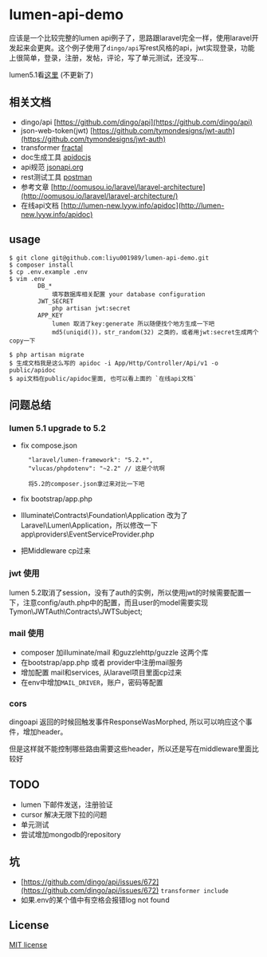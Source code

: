 # lumen-api-demo

应该是一个比较完整的lumen api例子了，思路跟laravel完全一样，使用laravel开发起来会更爽。这个例子使用了`dingo/api`写rest风格的api，jwt实现登录，功能上很简单，登录，注册，发帖，评论，写了单元测试，还没写...

lumen5.1看[这里](https://github.com/liyu001989/lumen-api-demo/tree/5.1) (不更新了)


## 相关文档
- dingo/api [https://github.com/dingo/api](https://github.com/dingo/api)
- json-web-token(jwt) [https://github.com/tymondesigns/jwt-auth](https://github.com/tymondesigns/jwt-auth)
- transformer [fractal](http://fractal.thephpleague.com/)
- doc生成工具 [apidocjs](http://apidocjs.com/)
- api规范 [jsonapi.org](http://jsonapi.org/format/)
- rest测试工具 [postman](https://chrome.google.com/webstore/detail/postman/fhbjgbiflinjbdggehcddcbncdddomop?hl=en)
- 参考文章 [http://oomusou.io/laravel/laravel-architecture](http://oomusou.io/laravel/laravel-architecture/)
- 在线api文档 [http://lumen-new.lyyw.info/apidoc](http://lumen-new.lyyw.info/apidoc)


## usage
```
$ git clone git@github.com:liyu001989/lumen-api-demo.git
$ composer install
$ cp .env.example .env
$ vim .env
        DB_*
            填写数据库相关配置 your database configuration
	    JWT_SECRET
            php artisan jwt:secret
	    APP_KEY
            lumen 取消了key:generate 所以随便找个地方生成一下吧
            md5(uniqid())，str_random(32) 之类的，或者用jwt:secret生成两个copy一下

$ php artisan migrate
$ 生成文档我是这么写的 apidoc -i App/Http/Controller/Api/v1 -o public/apidoc
$ api文档在public/apidoc里面, 也可以看上面的 `在线api文档`
```

## 问题总结

### lumen 5.1 upgrade to  5.2

- fix compose.json

        "laravel/lumen-framework": "5.2.*",
        "vlucas/phpdotenv": "~2.2" // 这是个坑啊

        将5.2的composer.json拿过来对比一下吧

- fix bootstrap/app.php
- Illuminate\Contracts\Foundation\Application 改为了Laravel\Lumen\Application，所以修改一下app\providers\EventServiceProvider.php
- 把Middleware cp过来


### jwt 使用

lumen 5.2取消了session，没有了auth的实例，所以使用jwt的时候需要配置一下，注意config/auth.php中的配置，而且user的model需要实现Tymon\JWTAuth\Contracts\JWTSubject;

### mail 使用

- composer 加illuminate/mail 和guzzlehttp/guzzle 这两个库
- 在bootstrap/app.php 或者 provider中注册mail服务
- 增加配置 mail和services, 从laravel项目里面cp过来
- 在env中增加`MAIL_DRIVER`，账户，密码等配置

### cors

dingoapi 返回的时候回触发事件ResponseWasMorphed, 所以可以响应这个事件，增加header。

但是这样就不能控制哪些路由需要这些header，所以还是写在middleware里面比较好

## TODO
- lumen 下邮件发送，注册验证
- cursor 解决无限下拉的问题
- 单元测试
- 尝试增加mongodb的repository

## 坑
- [https://github.com/dingo/api/issues/672](https://github.com/dingo/api/issues/672)  `transformer include`
- 如果.env的某个值中有空格会报错log not found

## License

[MIT license](http://opensource.org/licenses/MIT)
